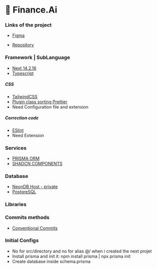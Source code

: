 # :pig: Finance.Ai

### Links of the project

- [Figma](<https://www.figma.com/design/ndIZ9nevfZZCMxCL4lZxfQ/FSW-Finance-(LIVE)?node-id=57-1074>)

- [Repository](https://github.com/felipemotarocha/fullstackweek-financeai)

### Framework | SubLanguage

- [Next 14.2.16](https://nextjs.org)
- [Typescript](https://www.typescriptlang.org)

##### CSS

- [TailwindCSS](https://tailwindcss.com)
- [Plugin class sorting Prettier](https://tailwindcss.com/blog/automatic-class-sorting-with-prettier)
- Need Configuration file and extension

##### Correction code

- [ESlint](https://eslint.org)
- Need Extension

### Services

- [PRISMA ORM](https://www.prisma.io)
- [SHADCN COMPONENTS](https://ui.shadcn.com/docs/installation/next)

### Database

- [NeonDB Host - private](https://console.neon.tech/app/projects)
- [PostgreSQL](https://www.prisma.io/postgres)

### Libraries

### Commits methods

- [Conventional Commits](https://www.conventionalcommits.org/en/v1.0.0/)

### Initial Configs

- No for src/directory and no for alias @/ when i created the next projet
- Install prisma and init it: npm install prisma | npx prisma init
- Create database inside schema.prisma
